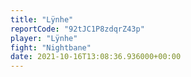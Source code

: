 ```yaml
---
title: "Lÿnhe"
reportCode: "92tJC1P8zdqrZ43p"
player: "Lÿnhe"
fight: "Nightbane"
date: 2021-10-16T13:08:36.936000+00:00
---
```


